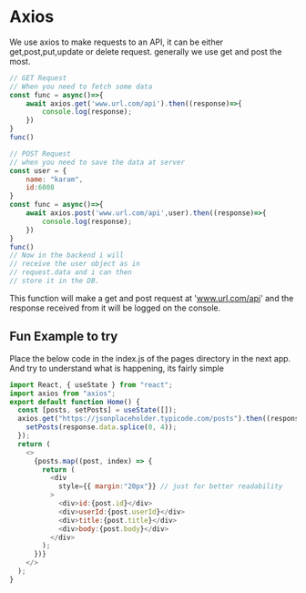 # Axios
We use axios to make requests to an API, it can be either get,post,put,update or delete request.
generally we use get and post the most.
```javascript
// GET Request
// When you need to fetch some data
const func = async()=>{
    await axios.get('www.url.com/api').then((response)=>{
        console.log(response);
    })
} 
func()

// POST Request
// when you need to save the data at server
const user = {
    name: "karam",
    id:6008
}
const func = async()=>{
    await axios.post('www.url.com/api',user).then((response)=>{
        console.log(response);
    })
} 
func()
// Now in the backend i will 
// receive the user object as in 
// request.data and i can then 
// store it in the DB.
```
This function will make a get and post request at 'www.url.com/api' and the response received from it will be logged on the console.

## Fun Example to try
Place the below code in the index.js of the pages directory in the next app. And try to understand what is happening, its fairly simple
```javascript
import React, { useState } from "react";
import axios from "axios";
export default function Home() {
  const [posts, setPosts] = useState([]);
  axios.get("https://jsonplaceholder.typicode.com/posts").then((response) => {
    setPosts(response.data.splice(0, 4));
  });
  return (
    <>
      {posts.map((post, index) => {
        return (
          <div
            style={{ margin:"20px"}} // just for better readability
          >
            <div>id:{post.id}</div>
            <div>userId:{post.userId}</div>
            <div>title:{post.title}</div>
            <div>body:{post.body}</div>
          </div>
        );
      })}
    </>
  );
}
```


